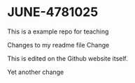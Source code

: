 # JUNE-4781025
This is a example repo for teaching

Changes to my readme file
Change

This is edited on the Github website itself.

Yet another change